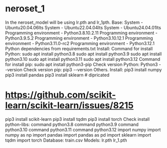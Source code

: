 # neroset_1
In the neroset_model will be using lr.pth and lr_1pth.
Base:
System - Ubuntu20.04.06lts
System - Ubuntu22.04.04lts
System - Ubuntu24.04.01lts
Programming environment - Python3.8.10.2.11
Programming environment - Python3.9.5.2
Programming environment - Python3.10.12.1
Programming environment - Python3.11.0-rc2
Programming environment - Python3.12.1
Python dependencies from requirements.txt
Install:
Command for install Python:
sudo apt install python3.8
sudo apt install python3.9
sudo apt install python3.10
sudo apt install python3.11
sudo apt install python3.12
Command for install pip:
sudo apt install python3-pip
Check version Python:
Python3 --version
Check version pip:
pip3 --version
Others.
Install:
pip3 install numpy
pip3 install pandas
pip3 install sklearn # dipricated
# https://github.com/scikit-learn/scikit-learn/issues/8215
pip3 install scikit-learn
pip3 install tqdm
pip3 install torch
Check install python-libs:
command python3.8
command python3.9
command python3.10
command python3.11
command python3.12
import numpy
import numpy as np
import pandas
import pandas as pd
import sklearn
import tqdm
import torch
Database:
train.csv
Models:
lr.pth
lr_1.pth
